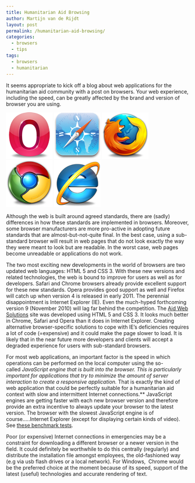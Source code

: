 ```yaml
---
title: Humanitarian Aid Browsing
author: Martijn van de Rijdt
layout: post
permalink: /humanitarian-aid-browsing/
categories:
  - browsers
  - tips
tags:
  - browsers
  - humanitarian
---
```

It seems appropriate to kick off a blog about web applications for the humanitarian aid community with a post on browsers. Your web experience, including the speed, can be greatly affected by the brand and version of browser you are using.

[![Opera logo][1]](http://www.opera.com/)
[![Safari logo][2]](http://www.apple.com/safari/)
[![Firefox logo][3]](http://mozilla.org/firefox/)
[![Chrome logo][4]](https://www.google.com/chrome/)
[![Internet Explorer logo][5]](http://windows.microsoft.com/en-us/internet-explorer/download-ie)

 [1]: ../files/2010/10/Opera-128.png "Opera logo"
 [2]: ../files/2010/10/browser-128x128.png "Safari logo"
 [3]: ../files/2010/10/Firefox-128.png "Firefox logo" 
 [4]: ../files/2010/10/Chrome-128.png "Chrome logo" 
 [5]: ../files/2010/10/IE-128.png "Internet Explorer logo"

Although the web is built around agreed standards, there are (sadly) differences in how these standards are implemented in browsers. Moreover, some browser manufacturers are more pro-active in adopting future standards that are almost-but-not-quite final. In the best case, using a sub-standard browser will result in web pages that do not look exactly the way they were meant to look but are readable. In the worst case, web pages become unreadable or applications do not work.

The two most exciting new developments in the world of browsers are two updated web languages: HTML 5 and CSS 3. With these new versions and related technologies, the web is bound to improve for users as well as for developers. Safari and Chrome browsers already provide excellent support for these new standards. Opera provides good support as well and Firefox will catch up when version 4 is released in early 2011. The perennial disappointment is Internet Explorer (IE). Even the much-hyped forthcoming version 9 (November 2010) will lag far behind the competition. The [Aid Web Solutions][7] site was developed using HTML 5 and CSS 3. It looks much better in Chrome, Safari and Opera than it does in Internet Explorer. Creating alternative browser-specific solutions to cope with IE’s deficiencies requires a lot of code (=expensive) and it could make the page slower to load. It is likely that in the near future more developers and clients will accept a degraded experience for users with sub-standard browsers.

 [7]: http://www.aidwebsolutions.com/ "Aid Web Solutions"

For most web applications, an important factor is the speed in which operations can be performed on the local computer using the so-called *JavaScript engine *that is built into the browser. This is particularly important for applications that try to minimize the amount of server interaction to create a responsive application.** That is exactly the kind of web application that could be perfectly suitable for a humanitarian aid context with slow and intermittent Internet connections.** JavaScript engines are getting faster with each new browser version and therefore provide an extra incentive to always update your browser to the latest version. The browser with the slowest JavaScript engine is of course…..Internet Explorer (except for displaying certain kinds of video). See [these benchmark tests][8].

 [8]: http://arstechnica.com/apple/news/2010/06/safari-5-tested-chrome-opera-still-have-javascript-edge.ars "Browser JavaScript Engine Benchmarks"

Poor (or expensive) Internet connections in emergencies may be a constraint for downloading a different browser or a newer version in the field. It could definitely be worthwhile to do this centrally (regularly) and distribute the installation file amongst employees, the old-fashioned way (e.g via usb flash drives or a local network). For Windows,  Chrome would be the preferred choice at the moment because of its speed, support of the latest (useful) technologies and accurate rendering of text.
